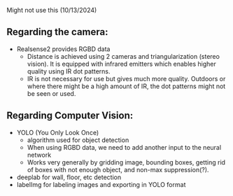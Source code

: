 Might not use this (10/13/2024)


Regarding the camera:
---

- Realsense2 provides RGBD data
  - Distance is achieved using 2 cameras and triangularization (stereo vision). 
  It is equipped with infrared emitters which enables higher quality using IR dot patterns.
  - IR is not necessary for use but gives much more quality. 
  Outdoors or where there might be a high amount of IR, the dot patterns might not be seen or used.

Regarding Computer Vision:
---
- YOLO (You Only Look Once)
  - algorithm used for object detection
  - When using RGBD data, we need to add another input to the neural network
  - Works very generally by gridding image, bounding boxes, getting rid of boxes with not enough object, and non-max suppression(?).
- deeplab for wall, floor, etc detection
- labelImg for labeling images and exporting in YOLO format
